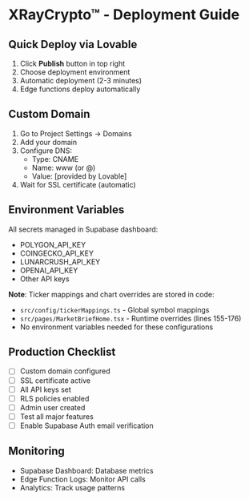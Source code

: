 # XRayCrypto™ - Deployment Guide

## Quick Deploy via Lovable

1. Click **Publish** button in top right
2. Choose deployment environment
3. Automatic deployment (2-3 minutes)
4. Edge functions deploy automatically

## Custom Domain

1. Go to Project Settings → Domains
2. Add your domain
3. Configure DNS:
   - Type: CNAME
   - Name: www (or @)
   - Value: [provided by Lovable]
4. Wait for SSL certificate (automatic)

## Environment Variables

All secrets managed in Supabase dashboard:
- POLYGON_API_KEY
- COINGECKO_API_KEY
- LUNARCRUSH_API_KEY
- OPENAI_API_KEY
- Other API keys

**Note**: Ticker mappings and chart overrides are stored in code:
- `src/config/tickerMappings.ts` - Global symbol mappings
- `src/pages/MarketBriefHome.tsx` - Runtime overrides (lines 155-176)
- No environment variables needed for these configurations

## Production Checklist

- [ ] Custom domain configured
- [ ] SSL certificate active
- [ ] All API keys set
- [ ] RLS policies enabled
- [ ] Admin user created
- [ ] Test all major features
- [ ] Enable Supabase Auth email verification

## Monitoring

- Supabase Dashboard: Database metrics
- Edge Function Logs: Monitor API calls
- Analytics: Track usage patterns

